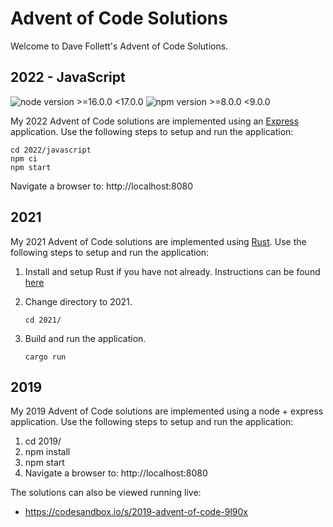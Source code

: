 # Advent of Code Solutions

Welcome to Dave Follett's Advent of Code Solutions.

## 2022 - JavaScript
![node version >=16.0.0 <17.0.0](https://img.shields.io/badge/node-%3E=16.0.0_%3C17.0.0-blue)
![npm version >=8.0.0 <9.0.0](https://img.shields.io/badge/npm-%3E=8.0.0_%3C9.0.0-blue)


My 2022 Advent of Code solutions are implemented using an [Express](https://expressjs.com/) application.  Use the following steps to setup and run the application:
```
cd 2022/javascript
npm ci
npm start
```
Navigate a browser to: http://localhost:8080

## 2021

My 2021 Advent of Code solutions are implemented using [Rust](https://www.rust-lang.org/).  Use the following steps to setup and run the application:
1. Install and setup Rust if you have not already.  Instructions can be found [here](https://www.rust-lang.org/learn/get-started)
2. Change directory to 2021.

   `cd 2021/`

3. Build and run the application.

   `cargo run`

## 2019

My 2019 Advent of Code solutions are implemented using a node + express application.  Use the following steps to setup and run the application:
1. cd 2019/
1. npm install
1. npm start
1. Navigate a browser to: http://localhost:8080

The solutions can also be viewed running live:
* https://codesandbox.io/s/2019-advent-of-code-9l90x


